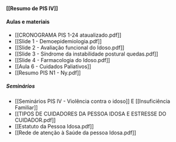 #### [[Resumo de PIS IV]]

#### Aulas e materiais 
- [[CRONOGRAMA  PIS  1-24  ataualizado.pdf]]
- [[Slide 1 - Demoepidemiologia.pdf]]
- [[Slide 2 - Avaliação funcional do Idoso.pdf]]
- [[Slide 3 - Síndrome da instabilidade postural quedas.pdf]]
- [[Slide 4 - Farmacologia do Idoso.pdf]]
- [[Aula 6 - Cuidados Paliativos]]
- [[Resumo PIS N1 - Ny.pdf]]
##### Seminários
- [[Seminários PIS IV - Violência contra o idoso]] E [[Insuficiência Familiar]]
- [[TIPOS DE CUIDADORES DA PESSOA IDOSA E ESTRESSE DO CUIDADOR.pdf]]
- [[Estatuto da Pessoa Idosa.pdf]]
- [[Rede de atenção à Saúde da pessoa Idosa.pdf]]




